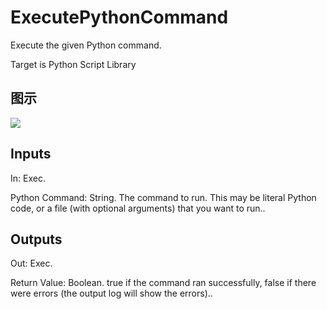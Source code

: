 # ExecutePythonCommand

Execute the given Python command.

Target is Python Script Library

## 图示

![]($-20221218-20311175.png)

## Inputs

In: Exec.

Python Command: String. The command to run. This may be literal Python code, or a file (with optional arguments) that you want to run..  

## Outputs

Out: Exec.

Return Value: Boolean. true if the command ran successfully, false if there were errors (the output log will show the errors)..

